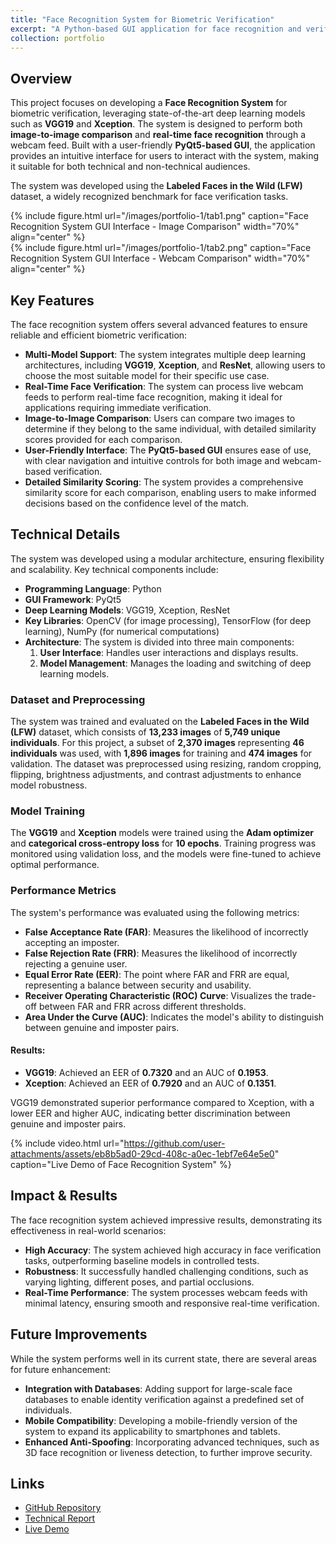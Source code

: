 ```yaml
---
title: "Face Recognition System for Biometric Verification"
excerpt: "A Python-based GUI application for face recognition and verification using deep learning models <br/><img src='https://static-content.regulaforensics.com/Blog/0524-3.webp'>"
collection: portfolio
---
```


## Overview
This project focuses on developing a **Face Recognition System** for biometric verification, leveraging state-of-the-art deep learning models such as **VGG19** and **Xception**. The system is designed to perform both **image-to-image comparison** and **real-time face recognition** through a webcam feed. Built with a user-friendly **PyQt5-based GUI**, the application provides an intuitive interface for users to interact with the system, making it suitable for both technical and non-technical audiences.

The system was developed using the **Labeled Faces in the Wild (LFW)** dataset, a widely recognized benchmark for face verification tasks.

<div class="row justify-content-center">
    <div class="col-sm-5 text-center mx-auto">
        {% include figure.html 
            url="/images/portfolio-1/tab1.png" 
            caption="Face Recognition System GUI Interface - Image Comparison" 
            width="70%" 
            align="center"
        %}
    </div>
    <div class="col-sm-5">
        {% include figure.html 
            url="/images/portfolio-1/tab2.png" 
            caption="Face Recognition System GUI Interface - Webcam Comparison" 
            width="70%" 
            align="center"
        %}
    </div>
</div> 

## Key Features
The face recognition system offers several advanced features to ensure reliable and efficient biometric verification:
- **Multi-Model Support**: The system integrates multiple deep learning architectures, including **VGG19**, **Xception**, and **ResNet**, allowing users to choose the most suitable model for their specific use case.
- **Real-Time Face Verification**: The system can process live webcam feeds to perform real-time face recognition, making it ideal for applications requiring immediate verification.
- **Image-to-Image Comparison**: Users can compare two images to determine if they belong to the same individual, with detailed similarity scores provided for each comparison.
- **User-Friendly Interface**: The **PyQt5-based GUI** ensures ease of use, with clear navigation and intuitive controls for both image and webcam-based verification.
- **Detailed Similarity Scoring**: The system provides a comprehensive similarity score for each comparison, enabling users to make informed decisions based on the confidence level of the match.

## Technical Details
The system was developed using a modular architecture, ensuring flexibility and scalability. Key technical components include:
- **Programming Language**: Python
- **GUI Framework**: PyQt5
- **Deep Learning Models**: VGG19, Xception, ResNet
- **Key Libraries**: OpenCV (for image processing), TensorFlow (for deep learning), NumPy (for numerical computations)
- **Architecture**: The system is divided into three main components:
  1. **User Interface**: Handles user interactions and displays results.
  2. **Model Management**: Manages the loading and switching of deep learning models.

### Dataset and Preprocessing
The system was trained and evaluated on the **Labeled Faces in the Wild (LFW)** dataset, which consists of **13,233 images** of **5,749 unique individuals**. For this project, a subset of **2,370 images** representing **46 individuals** was used, with **1,896 images** for training and **474 images** for validation. The dataset was preprocessed using resizing, random cropping, flipping, brightness adjustments, and contrast adjustments to enhance model robustness.

### Model Training
The **VGG19** and **Xception** models were trained using the **Adam optimizer** and **categorical cross-entropy loss** for **10 epochs**. Training progress was monitored using validation loss, and the models were fine-tuned to achieve optimal performance.

### Performance Metrics
The system's performance was evaluated using the following metrics:
- **False Acceptance Rate (FAR)**: Measures the likelihood of incorrectly accepting an imposter.
- **False Rejection Rate (FRR)**: Measures the likelihood of incorrectly rejecting a genuine user.
- **Equal Error Rate (EER)**: The point where FAR and FRR are equal, representing a balance between security and usability.
- **Receiver Operating Characteristic (ROC) Curve**: Visualizes the trade-off between FAR and FRR across different thresholds.
- **Area Under the Curve (AUC)**: Indicates the model's ability to distinguish between genuine and imposter pairs.

#### Results:
- **VGG19**: Achieved an EER of **0.7320** and an AUC of **0.1953**.
- **Xception**: Achieved an EER of **0.7920** and an AUC of **0.1351**.

VGG19 demonstrated superior performance compared to Xception, with a lower EER and higher AUC, indicating better discrimination between genuine and imposter pairs.

{% include video.html url="https://github.com/user-attachments/assets/eb8b5ad0-29cd-408c-a0ec-1ebf7e64e5e0" caption="Live Demo of Face Recognition System" %}

## Impact & Results
The face recognition system achieved impressive results, demonstrating its effectiveness in real-world scenarios:
- **High Accuracy**: The system achieved high accuracy in face verification tasks, outperforming baseline models in controlled tests.
- **Robustness**: It successfully handled challenging conditions, such as varying lighting, different poses, and partial occlusions.
- **Real-Time Performance**: The system processes webcam feeds with minimal latency, ensuring smooth and responsive real-time verification.

## Future Improvements
While the system performs well in its current state, there are several areas for future enhancement:
- **Integration with Databases**: Adding support for large-scale face databases to enable identity verification against a predefined set of individuals.
- **Mobile Compatibility**: Developing a mobile-friendly version of the system to expand its applicability to smartphones and tablets.
- **Enhanced Anti-Spoofing**: Incorporating advanced techniques, such as 3D face recognition or liveness detection, to further improve security.

## Links
- [GitHub Repository](https://github.com/PHYRA47/Biometrics-II/tree/main/Biometrics%20Skills%20-%20Amine%20Nait-Ali/skill1_Face_Recognition_for_Verification)
- [Technical Report](https://studentuef-my.sharepoint.com/:b:/g/personal/frnegasa_uef_fi/EWWjhsDW8wZDu4IyLoOzc0IBUqZz6giuS1aRyl1rrhCQoQ?e=Ye5hTX)
- [Live Demo](https://github.com/user-attachments/assets/eb8b5ad0-29cd-408c-a0ec-1ebf7e64e5e0)
